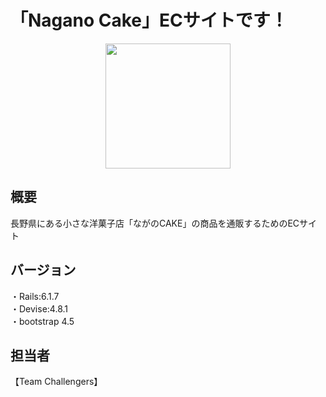 # 「Nagano Cake」ECサイトです！
<p align="center">
  <img  src="(https://github.com/DWC-Challengers/naganocake/blob/main/app/assets/images/naganocake-logo.png)" width="200px">
</p>

## 概要
長野県にある小さな洋菓子店「ながのCAKE」の商品を通販するためのECサイト

## バージョン
・Rails:6.1.7</br>
・Devise:4.8.1</br>
・bootstrap 4.5</br>

## 担当者
【Team Challengers】
